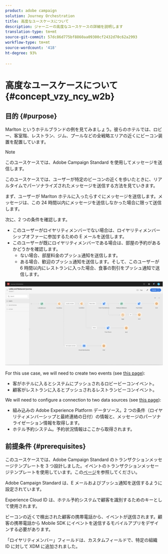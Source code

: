 ```yaml
---
product: adobe campaign
solution: Journey Orchestration
title: 高度なユースケースについて
description: ジャーニーの高度なユースケースの詳細を説明します
translation-type: tm+mt
source-git-commit: 57dc86d775bf8860aa09300cf2432d70c62a2993
workflow-type: tm+mt
source-wordcount: '418'
ht-degree: 93%

---
```



# 高度なユースケースについて{#concept_vzy_ncy_w2b}

## 目的 {#purpose}

Marlton というホテルブランドの例を見てみましょう。彼らのホテルでは、ロビー、客室階、レストラン、ジム、プールなどの全戦略エリアの近くにビーコン装置を配置しています。

>[!NOTE]
>
>このユースケースでは、Adobe Campaign Standard を使用してメッセージを送信します。

このユースケースでは、ユーザーが特定のビーコンの近くを歩いたときに、リアルタイムでパーソナライズされたメッセージを送信する方法を見ていきます。

まず、ユーザーが Marlton ホテルに入ったらすぐにメッセージを送信します。メッセージは、この 24 時間以内にメッセージを送信しなかった場合に限って送信します。

次に、2 つの条件を確認します。

* このユーザーがロイヤリティメンバーでない場合は、ロイヤリティメンバーシップオファーに参加するための E メールを送信します。
* このユーザーが既にロイヤリティメンバーである場合は、部屋の予約があるかどうかを確認します。
   * ない場合、部屋料金のプッシュ通知を送信します。
   * ある場合、歓迎のプッシュ通知を送信します。そして、このユーザーが 6 時間以内にレストランに入った場合、食事の割引をプッシュ通知で送信します。

![](../assets/journeyuc2_29.png)

For this use case, we will need to create two events (see [this page](../usecase/configuring-the-events.md)):

* 客がホテルに入るとシステムにプッシュされるロビービーコンイベント。
* 顧客がレストランに入るとプッシュされるレストランビーコンイベント。

We will need to configure a connection to two data sources (see [this page](../usecase/configuring-the-data-sources.md)):

* 組み込みの Adobe Experience Platform データソース。2 つの条件（ロイヤリティメンバーシップと最終連絡の日付）の情報と、メッセージのパーソナライゼーション情報を取得します。
* ホテル予約システム。予約状況情報はここから取得されます。

## 前提条件 {#prerequisites}

このユースケースでは、Adobe Campaign Standard のトランザクションメッセージテンプレートを 3 つ設計しました。イベントのトランザクションメッセージテンプレートを使用しています。この[ページ](https://docs.adobe.com/content/help/ja-JP/campaign-standard/using/communication-channels/transactional-messaging/about-transactional-messaging.html)を参照してください。

Adobe Campaign Standard は、E メールおよびプッシュ通知を送信するように設定されています。

Experience Cloud ID は、ホテル予約システムで顧客を識別するためのキーとして使用されます。

ビーコンの近くで検出された顧客の携帯電話から、イベントが送信されます。顧客の携帯電話から Mobile SDK にイベントを送信するモバイルアプリをデザインする必要があります。

「ロイヤリティメンバー」フィールドは、カスタムフィールドで、特定の組織 ID に対して XDM に追加されました。
